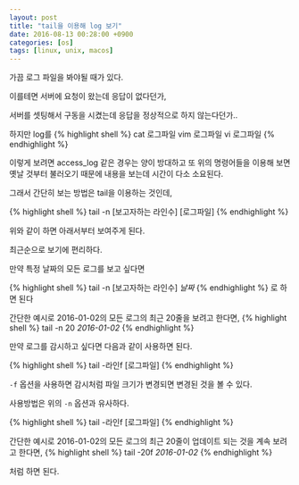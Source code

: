 ```yaml
---
layout: post
title: "tail을 이용해 log 보기"
date: 2016-08-13 00:28:00 +0900
categories: [os]
tags: [linux, unix, macos]
---
```


가끔 로그 파일을 봐야될 때가 있다.

이를테면 서버에 요청이 왔는데 응답이 없다던가,

서버를 셋팅해서 구동을 시켰는데 응답을 정상적으로 하지 않는다던가..
<!--more-->
하지만 log를
{% highlight shell %}
  cat 로그파일
  vim 로그파일
  vi 로그파일
{% endhighlight %}

이렇게 보려면 access_log 같은 경우는 양이 방대하고 또 위의 명령어들을 이용해 보면 옛날 것부터 불러오기 때문에 내용을 보는데 시간이 다소 소요된다.

그래서 간단히 보는 방법은 tail을 이용하는 것인데,


{% highlight shell %}
tail -n [보고자하는 라인수] [로그파일]
{% endhighlight %}

위와 같이 하면 아래서부터 보여주게 된다.

최근순으로 보기에 편리하다.

만약 특정 날짜의 모든 로그를 보고 싶다면

{% highlight shell %}
  tail -n [보고자하는 라인수] *날짜*
{% endhighlight %}
로 하면 된다

간단한 예시로 2016-01-02의 모든 로그의 최근 20줄을 보려고 한다면,
{% highlight shell %}
  tail -n 20 *2016-01-02*
{% endhighlight %}

만약 로그를 감시하고 싶다면 다음과 같이 사용하면 된다.

{% highlight shell %}
  tail -라인f [로그파일]
{% endhighlight %}

`-f` 옵션을 사용하면 감시처럼 파일 크기가 변경되면 변경된 것을 볼 수 있다.

사용방법은 위의 `-n` 옵션과 유사하다.

{% highlight shell %}
tail -라인f [로그파일]
{% endhighlight %}

간단한 예시로 2016-01-02의 모든 로그의 최근 20줄이 업데이트 되는 것을 계속 보려고 한다면,
{% highlight shell %}
tail -20f *2016-01-02*
{% endhighlight %}

처럼 하면 된다.
